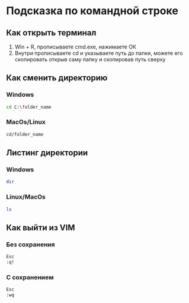 # Подсказка по командной строке

## Как открыть терминал
1. Win + R, прописываете cmd.exe, нажимаете ОК
2. Внутри прописываете cd и указываете путь до папки, можете его скопировать открыв саму папку и скопировав путь сверху

## Как сменить директорию
### Windows
```sh
cd C:\folder_name
```

### MacOs/Linux
```sh
cd/folder_name
```

## Листинг директории

### Windows
```sh
dir
```
### Linux/MacOs
```sh
ls
```
## Как выйти из VIM
### Без сохранения
```sh
Esc
:q!
```
### С сохранением
```sh
Esc
:wq
```